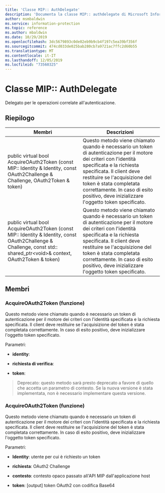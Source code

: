 ```yaml
---
title: 'Classe MIP:: AuthDelegate'
description: 'Documenta la classe MIP:: authdelegate di Microsoft Information Protection (MIP) SDK.'
author: msmbaldwin
ms.service: information-protection
ms.topic: reference
ms.author: mbaldwin
ms.date: 10/29/2019
ms.openlocfilehash: 3dc5679893c0de02eb9b9cb4f197c5ea39bf356f
ms.sourcegitcommit: 474cd033de025bab280cb7a9721ac7ffc2d60b55
ms.translationtype: MT
ms.contentlocale: it-IT
ms.lasthandoff: 12/05/2019
ms.locfileid: "73560325"
---
```

# <a name="class-mipauthdelegate"></a>Classe MIP:: AuthDelegate 
Delegato per le operazioni correlate all'autenticazione.
  
## <a name="summary"></a>Riepilogo
 Membri                        | Descrizioni                                
--------------------------------|---------------------------------------------
public virtual bool AcquireOAuth2Token (const MIP:: Identity & Identity, const OAuth2Challenge & Challenge, OAuth2Token & token)  |  Questo metodo viene chiamato quando è necessario un token di autenticazione per il motore dei criteri con l'identità specificata e la richiesta specificata. Il client deve restituire se l'acquisizione del token è stata completata correttamente. In caso di esito positivo, deve inizializzare l'oggetto token specificato.
public virtual bool AcquireOAuth2Token (const MIP:: Identity & Identity, const OAuth2Challenge & Challenge, const std:: shared_ptr\<void\>& context, OAuth2Token & token)  |  Questo metodo viene chiamato quando è necessario un token di autenticazione per il motore dei criteri con l'identità specificata e la richiesta specificata. Il client deve restituire se l'acquisizione del token è stata completata correttamente. In caso di esito positivo, deve inizializzare l'oggetto token specificato.
  
## <a name="members"></a>Membri
  
### <a name="acquireoauth2token-function"></a>AcquireOAuth2Token (funzione)
Questo metodo viene chiamato quando è necessario un token di autenticazione per il motore dei criteri con l'identità specificata e la richiesta specificata. Il client deve restituire se l'acquisizione del token è stata completata correttamente. In caso di esito positivo, deve inizializzare l'oggetto token specificato.

Parametri:  
* **identity**: 


* **richiesta di verifica**: 


* **token**: 


> Deprecato: questo metodo sarà presto deprecato a favore di quello che accetta un parametro di contesto. Se la nuova versione è stata implementata, non è necessario implementare questa versione.
  
### <a name="acquireoauth2token-function"></a>AcquireOAuth2Token (funzione)
Questo metodo viene chiamato quando è necessario un token di autenticazione per il motore dei criteri con l'identità specificata e la richiesta specificata. Il client deve restituire se l'acquisizione del token è stata completata correttamente. In caso di esito positivo, deve inizializzare l'oggetto token specificato.

Parametri:  
* **Identity**: utente per cui è richiesto un token 


* **richiesta**: OAuth2 Challenge 


* **contesto**: contesto opaco passato all'API MIP dall'applicazione host 


* **token**: [output] token OAuth2 con codifica Base64

